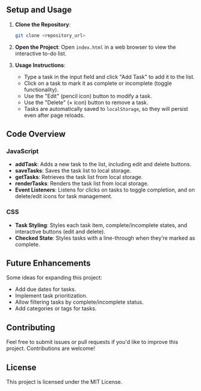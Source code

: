 
## Setup and Usage

1. **Clone the Repository**:
    ```bash
    git clone <repository_url>
    ```

2. **Open the Project**:
   Open `index.html` in a web browser to view the interactive to-do list.

3. **Usage Instructions**:
   - Type a task in the input field and click "Add Task" to add it to the list.
   - Click on a task to mark it as complete or incomplete (toggle functionality).
   - Use the "Edit" (pencil icon) button to modify a task.
   - Use the "Delete" (× icon) button to remove a task.
   - Tasks are automatically saved to `localStorage`, so they will persist even after page reloads.

## Code Overview

### JavaScript

- **addTask**: Adds a new task to the list, including edit and delete buttons.
- **saveTasks**: Saves the task list to local storage.
- **getTasks**: Retrieves the task list from local storage.
- **renderTasks**: Renders the task list from local storage.
- **Event Listeners**: Listens for clicks on tasks to toggle completion, and on delete/edit icons for task management.

### CSS

- **Task Styling**: Styles each task item, complete/incomplete states, and interactive buttons (edit and delete).
- **Checked State**: Styles tasks with a line-through when they’re marked as complete.

## Future Enhancements

Some ideas for expanding this project:
- Add due dates for tasks.
- Implement task prioritization.
- Allow filtering tasks by complete/incomplete status.
- Add categories or tags for tasks.

## Contributing

Feel free to submit issues or pull requests if you'd like to improve this project. Contributions are welcome!

## License

This project is licensed under the MIT License.
